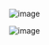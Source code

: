 
![image](https://github.com/user-attachments/assets/e46a66f3-00c9-454b-8bdd-778816c25c3b)


![image](https://github.com/user-attachments/assets/c60914b6-df31-4be5-9c28-da42b9493613)
